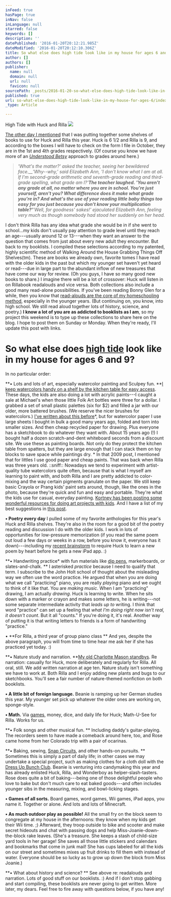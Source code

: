 ```yaml
---
inFeed: true
hasPage: true
inNav: false
inLanguage: null
starred: false
keywords: []
description: ''
datePublished: '2016-01-20T20:12:21.985Z'
dateModified: '2016-01-20T20:12:10.306Z'
title: So what else does high tide look like in my house for ages 6 and 9?
author: []
authors: []
publisher:
  name: null
  domain: null
  url: null
  favicon: null
sourcePath: _posts/2016-01-20-so-what-else-does-high-tide-look-like-in-my-house-for-ages-6.md
published: true
url: so-what-else-does-high-tide-look-like-in-my-house-for-ages-6/index.html
_type: Article

---
```

High Tide with Huck and Rilla
![](https://the-grid-user-content.s3-us-west-2.amazonaws.com/f6f147a3-2ba0-4cb2-bf03-523b3134b468.jpg)

[The other day I mentioned][0] that I was putting together some shelves of books to use for Huck and Rilla this year. Huck is 6 1/2 and Rilla is 9, and according to the boxes I will have to check on the form I file in October, they are in the 1st and 4th grades respectively.
(Of course you know we have more of an _[Understood Betsy][1]_ approach to grades around here.)

> _'What's the matter?' asked the teacher, seeing her bewildered face.__'Why--why,' said Elizabeth Ann, 'I don't know what I am at all. If I'm second-grade arithmetic and seventh-grade reading and third-grade spelling, what grade am I?'__The teacher laughed. 'You aren't any grade at all, no matter where you are in school. You're just yourself, aren't you? What difference does it make what grade you're in? And what's the use of your reading little baby things too easy for you just because you don't know your multiplication table?'__'Well, for goodness' sakes!' ejaculated Elizabeth Ann, feeling very much as though somebody had stood her suddenly on her head._

I don't think Rilla has any idea what grade she would be in if she went to school...my kids don't usually pay attention to grade level until they reach an age---usually around 12 or 13---when they want an answer to the question that comes from just about every new adult they encounter.
But back to my booklists. I compiled these selections according to my patented, highly scientific method of Walking Around the House Grabbing Things Off Shelves(tm). These are books we already own, favorite tomes I have read with the older kids in the past but which my younger set haven't yet heard or read---due in large part to the abundant inflow of new treasures that have come our way for review. (Oh you guys, I have so many good new books to share.)
I imagine there will be a lot of crossover: Huck will listen in on Rillabook readalouds and vice versa. Both collections also include a good many read-alone possibilities. If you've been reading Bonny Glen for a while, then you know that [read-alouds are the core of my homeschooling method][2], especially in the younger years. (But continuing on, you know, into high school. We still read aloud together lots of history, science, and poetry.)
**I know a lot of you are as addicted to booklists as I am**, so my project this weekend is to type up these collections to share here on the blog. I hope to post them on Sunday or Monday. When they're ready, I'll update this post with links.

# **So what else does [high tide][3] look like in my house for ages 6 and 9?**

In no particular order: 

**• Lots and lots of art, especially watercolor painting and Sculpey fun. **[I keep watercolors handy on a shelf by the kitchen table for easy access][4]. These days, the kids are also doing a lot with acrylic paints---I caught a sale at Michael's when those little Folk Art bottles were three for a dollar. I grabbed a set of small plastic palettes (six for $2) and filled a jar with our older, more battered brushes. (We reserve the nicer brushes for watercolors.)
[I've written about this before][5]\*, but for watercolor paper I use large sheets I bought in bulk a good many years ago, folded and torn into smaller sizes. And then cheap recycled paper for drawing. Plus everyone has a sketchbook to do whatever they want with.
About 15 years ago (!) I bought half a dozen scratch-and-dent whiteboard seconds from a discount site. We use these as painting boards. Not only do they protect the kitchen table from spatters, but they are large enough that I can stack them on toy blocks to save space while paintings dry.
\* In that 2009 post, I mentioned that for littles I use good paper and cheap paints. That was back when Rilla was three years old. ::sniff:: Nowadays we tend to experiment with artist-quality tube watercolors quite often, because that is what I myself am learning to paint with, and both Rilla and I are pretty addicted to color-mixing and the way certain pigments granulate on the paper. We still keep basic Crayola or Prang kids' paint sets around, though, like the ones in the photo, because they're quick and fun and easy and portable. They're what the kids use for casual, everyday painting.
[Kortney has been posting some wonderful resources for doing art projects with kids][6]. And I have a list of my best suggestions in [this post][4]. 

**• Poetry every day**
I pulled some of my favorite anthologies for this year's Huck and Rilla shelves. They're also in the room for a good bit of the poetry reading and discussion I do with the older kids. I work in lots of opportunities for low-pressure memorization (if you read the same poem out loud a few days or weeks in a row, before you know it, everyone has it down)---including my [recent brainstorm][7] to require Huck to learn a new poem by heart before he gets a new iPad app. :) 

**• Handwriting practice\* with fun materials like [dip pens][8], markerboards, or slates-and-chalk. **
I asterisked _practice_ because I need to qualify that term. I subscribe to the John Holt school of thought about the misleading way we often use the word practice. He argued that when you are doing what we call "practicing" piano, you are really _playing_ piano and we ought to think of it like that. You are _making music_. When I am "practicing" drawing, I am actually _drawing_. Huck is learning to write. When he sits down with a marker or crayon and makes some letters, he is writing---not some separate intermediate activity that _leads up to_ writing. I think that word "practice" can set up a feeling that _what I'm doing right now isn't real, it doesn't count_. But it all "counts." If you're doing it, it's real. Another way of putting it is that writing letters to friends is a form of handwriting "practice." 

• **For Rilla, a third year of group piano class **
And yes, despite the above paragraph, you will from time to time hear me ask her if she has practiced yet today. :) 

**• Nature study and narration. **[My old Charlotte Mason standbys][9]. Re narration: casually for Huck, more deliberately and regularly for Rilla. All oral, still. We add written narration at age ten.
Nature study isn't something we have to work at. Both Rilla and I enjoy adding new plants and bugs to our sketchbooks. You'll see a fair number of nature-themed nonfiction on both booklists. 

**• A little bit of foreign language.**
Beanie is ramping up her German studies this year. My younger set pick up whatever the older ones are working on, sponge-style. 

**• Math.**
Via [games][10], money, dice, and daily life for Huck; Math-U-See for Rilla. Works for us. 

**• Folk songs and other musical fun. **
Including daddy's guitar-playing. The recorders seem to have made a comeback around here, too, and Rose came home from her Colorado trip with a pair of ocarinas. 

**• Baking, sewing, [Snap Circuits][11], and other hands-on pursuits. **
Sometimes this is simply a part of daily life; in other cases we may undertake a special project, such as making clothes for a cloth doll with the [Dress Up Bunch Club][12].
Beanie is venturing into candymaking this year and has already enlisted Huck, Rilla, and Wonderboy as helper-slash-tasters. Rose does quite a bit of baking---being one of those delightful people who love to bake but don't much care to eat baked goods---and often includes younger sibs in the measuring, mixing, and bowl-licking stages. 

**• Games of all sorts.**
Board games, word games, Wii games, iPad apps, you name it. Together or alone. And lots and lots of Minecraft. 

**• As much outdoor play as possible!**
All the small fry on the block seem to congregate at my house in the afternoons: they know when my kids get their Wii time. ;) Afterward, they troop outside to bike and scooter and make secret hideouts and chat with passing dogs and help Miss-Joanie-down-the-block rake leaves. (She's a treasure. She keeps a stash of child-size yard tools in her garage! She saves all those little stickers and calendars and bookmarks that come in junk mail! She has cups labeled for all the kids on our street and sometimes mixes up fruit drinks to fill them with instead of water. Everyone should be so lucky as to grow up down the block from Miss Joanie.) 

**• What about history and science? **
See above re: readalouds and narration. Lots of good stuff on our booklists. :)
And if I don't stop gabbing and start compiling, these booklists are never going to get written. More later, my dears. Feel free to fire away with questions below, if you have any!

[0]: http://melissawiley.com/blog/2015/08/04/goodbye-july/
[1]: http://amzn.to/1OXM0yd
[2]: http://melissawiley.com/index.php?s=living+books
[3]: http://melissawiley.com/tidal-homeschooling/
[4]: http://melissawiley.com/blog/2015/02/16/cultivating-family-art-habit/
[5]: http://melissawiley.com/blog/2009/04/25/backyard-art-supplies/
[6]: http://www.kortneygarrison.com/2015/08/05/serendipity-on-the-web/
[7]: http://melissawiley.com/blog/2014/12/12/possibly-best-idea-ever/
[8]: http://melissawiley.com/blog/2015/06/09/dip-pens/
[9]: http://melissawiley.com/blog/2007/02/15/how-charlotte-mason-keeps-me-sane/
[10]: http://archive.wired.com/geekmom/2012/07/fun-math-apps/
[11]: http://amzn.to/1f0rMaX
[12]: http://www.shinyhappyworld.com/2015/05/dress-up-bunch-club.html